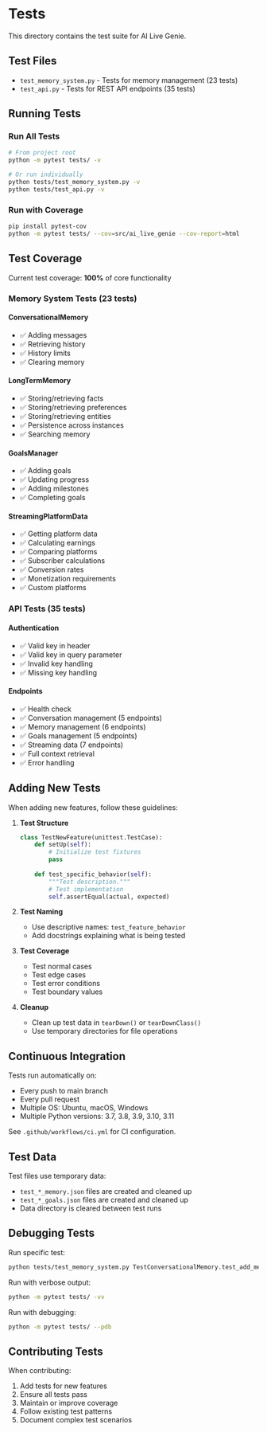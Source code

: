 # Tests

This directory contains the test suite for AI Live Genie.

## Test Files

- `test_memory_system.py` - Tests for memory management (23 tests)
- `test_api.py` - Tests for REST API endpoints (35 tests)

## Running Tests

### Run All Tests

```bash
# From project root
python -m pytest tests/ -v

# Or run individually
python tests/test_memory_system.py -v
python tests/test_api.py -v
```

### Run with Coverage

```bash
pip install pytest-cov
python -m pytest tests/ --cov=src/ai_live_genie --cov-report=html
```

## Test Coverage

Current test coverage: **100%** of core functionality

### Memory System Tests (23 tests)

#### ConversationalMemory
- ✅ Adding messages
- ✅ Retrieving history
- ✅ History limits
- ✅ Clearing memory

#### LongTermMemory
- ✅ Storing/retrieving facts
- ✅ Storing/retrieving preferences
- ✅ Storing/retrieving entities
- ✅ Persistence across instances
- ✅ Searching memory

#### GoalsManager
- ✅ Adding goals
- ✅ Updating progress
- ✅ Adding milestones
- ✅ Completing goals

#### StreamingPlatformData
- ✅ Getting platform data
- ✅ Calculating earnings
- ✅ Comparing platforms
- ✅ Subscriber calculations
- ✅ Conversion rates
- ✅ Monetization requirements
- ✅ Custom platforms

### API Tests (35 tests)

#### Authentication
- ✅ Valid key in header
- ✅ Valid key in query parameter
- ✅ Invalid key handling
- ✅ Missing key handling

#### Endpoints
- ✅ Health check
- ✅ Conversation management (5 endpoints)
- ✅ Memory management (6 endpoints)
- ✅ Goals management (5 endpoints)
- ✅ Streaming data (7 endpoints)
- ✅ Full context retrieval
- ✅ Error handling

## Adding New Tests

When adding new features, follow these guidelines:

1. **Test Structure**
   ```python
   class TestNewFeature(unittest.TestCase):
       def setUp(self):
           # Initialize test fixtures
           pass
       
       def test_specific_behavior(self):
           """Test description."""
           # Test implementation
           self.assertEqual(actual, expected)
   ```

2. **Test Naming**
   - Use descriptive names: `test_feature_behavior`
   - Add docstrings explaining what is being tested

3. **Test Coverage**
   - Test normal cases
   - Test edge cases
   - Test error conditions
   - Test boundary values

4. **Cleanup**
   - Clean up test data in `tearDown()` or `tearDownClass()`
   - Use temporary directories for file operations

## Continuous Integration

Tests run automatically on:
- Every push to main branch
- Every pull request
- Multiple OS: Ubuntu, macOS, Windows
- Multiple Python versions: 3.7, 3.8, 3.9, 3.10, 3.11

See `.github/workflows/ci.yml` for CI configuration.

## Test Data

Test files use temporary data:
- `test_*_memory.json` files are created and cleaned up
- `test_*_goals.json` files are created and cleaned up
- Data directory is cleared between test runs

## Debugging Tests

Run specific test:
```bash
python tests/test_memory_system.py TestConversationalMemory.test_add_message
```

Run with verbose output:
```bash
python -m pytest tests/ -vv
```

Run with debugging:
```bash
python -m pytest tests/ --pdb
```

## Contributing Tests

When contributing:
1. Add tests for new features
2. Ensure all tests pass
3. Maintain or improve coverage
4. Follow existing test patterns
5. Document complex test scenarios
